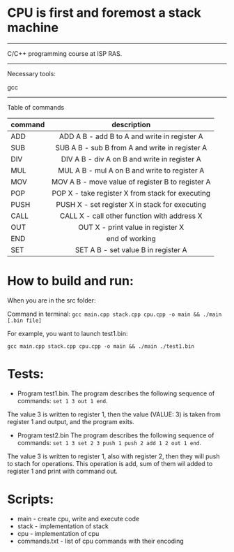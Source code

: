 # CPU is first and foremost a stack machine

---

C/C++ programming course at ISP RAS.

---

Necessary tools:

gcc

---

Table of commands

|   command   |                   description                      |
| ----------- |:--------------------------------------------------:|
|     ADD     |   ADD A B - add B to A and write in register A     |
|     SUB     |   SUB A B - sub B from A and write in register A   |
|     DIV     |   DIV A B - div A on B and write in register A     |
|     MUL     |   MUL A B - mul A on B and write to register A     |
|     MOV     |   MOV A B - move value of register B to register A |
|     POP     |   POP X - take register X from stack for executing |
|     PUSH    |   PUSH X - set register X in stack for executing   |
|     CALL    |   CALL X - call other function with address X      |
|     OUT     |   OUT X - print value in register X                |
|     END     |   end of working                                   |
|     SET     |   SET A B - set value B in register A              |

# How to build and run:

When you are in the src folder:

Command in terminal: `gcc main.cpp stack.cpp cpu.cpp -o main && ./main [.bin file]`

For example, you want to launch test1.bin:

`gcc main.cpp stack.cpp cpu.cpp -o main && ./main ./test1.bin`

# Tests:

+ Program test1.bin. 
The program describes the following sequence of commands: `set 1 3 out 1 end`.

The value 3 is written to register 1, then the value (VALUE: 3) is taken from register 1 and output, and the program exits.

+ Program test2.bin
The program describes the following sequence of commands: `set 1 3 set 2 3 push 1 push 2 add 1 2 out 1 end`.

The value 3 is written to register 1, also with register 2, then they will push to stach for operations. This operation is add, sum of them wil added to register 1 and print with command out.

# Scripts:

+ main - create cpu, write and execute code
+ stack - implementation of stack
+ cpu - implementation of cpu
+ commands.txt - list of cpu commands with their encoding